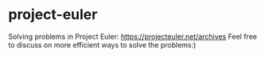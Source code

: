 # project-euler

Solving problems in Project Euler: https://projecteuler.net/archives
Feel free to discuss on more efficient ways to solve the problems:)
